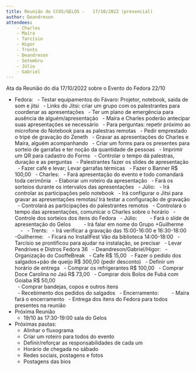 ```yaml
---
title: Reunião do CCOS/GELOS -   17/10/2022 (presencial)
author: Deandreson
attendees:
    - Charles
    - Maíra
    - Tarcísio
    - Higor
    - Trents
    - Deandreson
    - Setembru
    - Júlio
    - Gabriel
---
```


Ata da Reunião do dia 17/10/2022 sobre o Evento do Fedora 22/10

- Fedora:
  - Testar equipamentos do Fávaro: Projetor, notebook, saída de som e jitsi
  - Links do Jitsi: criar um grupo com os palestrantes para coordenar as apresentações
  - Ter um plano de emergência para ausência de alguém/apresentação
  - Maíra e Charles poderão antecipar suas apresentações se necessário
  - Para perguntas: repetir próximo ao microfone do Notebook para as palestras remotas
  - Pedir emprestado o tripé de gravação do Zeneth
  - Gravar as apresentações do Charles e Maíra, alguém acompanhando
  - Criar um forms para os presentes para sorteio de garrafas e ter noção da quantidade de pessoas
  - Imprimir um QR para cadastro do Forms
  - Controlar o tempo dá palestras, duração e as perguntas
  - Palestrantes fazer os slides de apresentação
  - Fazer café e levar; Levar garrafas térmicas
  - Fazer o Banner R$ 100,00
  - Charles:
  	- Fará apresentação do evento e todo comandará toda cerimônia
  	- Elaborar um roteiro da apresentação
  	- Fará os sorteios durante os intervalos das apresentações
  - Júlio:
  	- Irá controlar as participações pelo notebook
  	- Irá configurar o Jitsi para gravar as apresentações remotas/ Irá testar a configuração de gravação
  	- Controlará as participações do palestrantes remotos
  	- Controlará o tempo das apresentações, comunicar o Charles sobre o horário
  	- Controle dos sorteios dos itens do Fedora
  - Júlio:
        - Fará o slide de apresentação do Gelos
        - Irá falar em nome do Grupo +Guilherme
        - 
  - Trents:
  	- Irá verificar a gravação das 15:00-16:00 e 16:30-18:00
  -Guilherme:
  	- Ficará no InstallFest Vão da biblioteca 14:00-18:00
  	- Tarcísio se prontificou para ajudar na instalação, se precisar
  	- Levar Pendrives e Distros Fedora 36
  - Deandreson/Gabriel/Higor:
  	- Organização do CooffeBreak
  	- Cafe R$ 15,00
  	- Fazer o pedido dos salgados+pão de queijo R$ 300,00 (pedir desconto)
  	- Definir um horário de entrega
  	- Comprar os refrigerantes R$ 100,00
  	- Comprar Doce Carolina no Jaú R$ 73,00
  	- Comprar dois Bolos de Fubá com Goiaba R$ 50,00
  	
  	- Comprar bandejas, copos e outros itens
  	
  	- Recebimento dos pedidos do salgados
  - Encerramento:
        - Maíra fará o encerramento
  - Entrega dos itens do Fedora para todos presentes na reunião
- Próxima Reunião
  - 19/10 às 17:30-19:00 sala do Gelos
- Próximas pautas:
  - Alinhar o fluxograma
  - Criar um roteiro para todos do evento
  - Definir/reforçar as responsabilidades de cada um
  - Horário de chegada no sábado
  - Redes sociais, postagens e fotos
  - Postagens das bios


